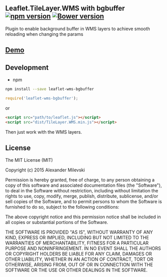 ## Leaflet.TileLayer.WMS with bgbuffer [![npm version](https://badge.fury.io/js/leaflet-wms-bgbuffer.svg)](http://badge.fury.io/js/leaflet-wms-bgbuffer) [![Bower version](https://badge.fury.io/bo/leaflet-wms-bgbuffer.svg)](http://badge.fury.io/bo/leaflet-wms-bgbuffer)

Plugin to enable background buffer in WMS layers to achieve smooth reloading
when changing the params

## [Demo](http://w8r.github.io/leaflet-wms-bgbuffer/example/)

## Development

* npm

```bash
npm install --save leaflet-wms-bgbuffer
```

```js
require('leaflet-wms-bgbuffer');
```

or

```html
<script src="path/to/leaflet.js"></script>
<script src="dist/TileLayer.WMS.min.js"></script>
```

Then just work with the WMS layers.

## License

The MIT License (MIT)

Copyright (c) 2015 Alexander Milevski

Permission is hereby granted, free of charge, to any person obtaining a copy of this software and associated documentation files (the "Software"), to deal in the Software without restriction, including without limitation the rights to use, copy, modify, merge, publish, distribute, sublicense, and/or sell copies of the Software, and to permit persons to whom the Software is furnished to do so, subject to the following conditions:

The above copyright notice and this permission notice shall be included in all copies or substantial portions of the Software.

THE SOFTWARE IS PROVIDED "AS IS", WITHOUT WARRANTY OF ANY KIND, EXPRESS OR IMPLIED, INCLUDING BUT NOT LIMITED TO THE WARRANTIES OF MERCHANTABILITY, FITNESS FOR A PARTICULAR PURPOSE AND NONINFRINGEMENT. IN NO EVENT SHALL THE AUTHORS OR COPYRIGHT HOLDERS BE LIABLE FOR ANY CLAIM, DAMAGES OR OTHER LIABILITY, WHETHER IN AN ACTION OF CONTRACT, TORT OR OTHERWISE, ARISING FROM, OUT OF OR IN CONNECTION WITH THE SOFTWARE OR THE USE OR OTHER DEALINGS IN THE SOFTWARE.

